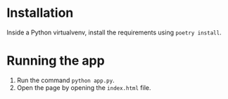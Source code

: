 # Installation

Inside a Python virtualvenv, install the requirements using `poetry install`.

# Running the app

1. Run the command `python app.py`.
2. Open the page by opening the `index.html` file.
